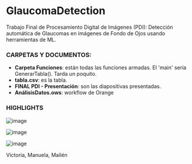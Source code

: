 # GlaucomaDetection
Trabajo Final de Procesamiento Digital de Imágenes (PDI): Detección automática de Glaucomas en imágenes de Fondo de Ojos usando herramientas de ML.

### CARPETAS Y DOCUMENTOS:
- **Carpeta Funciones**: están todas las funciones armadas. El 'main' sería GenerarTabla(). Tarda un poquito.
- **tabla.csv**: es la tabla.
- **FINAL PDI - Presentación**: son las diapositivas presentadas.
- **AnálisisDatos.ows**: workflow de Orange

### HIGHLIGHTS
![image](https://github.com/manuvelloso/GlaucomaDetection/assets/84190435/50b37270-3f4b-4fc3-b2b1-1bee1d1afa2b)

![image](https://github.com/manuvelloso/GlaucomaDetection/assets/84190435/0f961ff8-a19a-440f-9f24-dae64527837b)

![image](https://github.com/manuvelloso/GlaucomaDetection/assets/84190435/4e393e24-4bee-4d21-ac3c-822d658c1671)


Victoria, Manuela, Mailén
